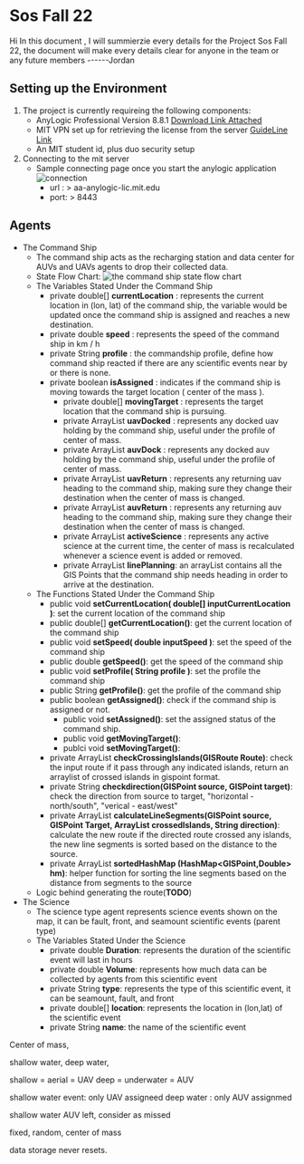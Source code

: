 # Sos Fall 22

Hi In this document , I will summierzie every details for the Project Sos Fall 22, the document will make every details clear for anyone in the team or any future members
------Jordan 


## Setting up the Environment

1. The project is currently requireing the following components: 
	*  AnyLogic Professional Version 8.8.1 [Download Link Attached](https://www.anylogic.com/downloads/)
	* MIT VPN set up for retrieving the license from the server [GuideLine Link](https://ist.mit.edu/prisma/globalprotect)
	* An MIT student id, plus duo security setup
2. Connecting to the mit server
	* Sample connecting page once you start the anylogic application
	![connection](https://user-images.githubusercontent.com/112024195/224403687-c17208f0-191e-46bd-ab34-9e7f7bb3b926.png)
		* url : > aa-anylogic-lic.mit.edu
		* port: > 8443


## Agents
*  The Command Ship
	* The command ship acts as the recharging station and data center for AUVs and UAVs agents to drop their collected data.
	*  State Flow Chart:
	![the command ship state flow chart](https://user-images.githubusercontent.com/112024195/224406542-93bacc56-f6cc-4e04-a570-e6ae914bbd15.JPG)
	* The Variables Stated Under the Command Ship
		* private double[] **currentLocation** : represents the current location in (lon, lat) of the command ship, the variable would be updated once the command ship is assigned and reaches a new destination.
		* private double **speed** : represents the speed of the command ship in km / h
		* private String **profile** : the commandship profile, define how command ship reacted if there are any scientific events near by or there is none.
  		* private boolean **isAssigned** : indicates if the command ship is moving towards the target location ( center of the mass ).
    		* private double[] **movingTarget** : represents the target location that the command ship is pursuing.
      		* private ArrayList<Agent> **uavDocked** : represents any docked uav holding by the command ship, useful under the profile of center of mass.
        	* private ArrayList<Agent> **auvDock** : represents any docked auv holding by the command ship, useful under the profile of center of mass.
         	* private ArrayList<Agent> **uavReturn** : represents any returning uav heading to the command ship, making sure they change their destination when the center of mass is changed.
          	* private ArrayList<Agent> **auvReturn** : represents any returning auv heading to the command ship, making sure they change their destination when the center of mass is changed.
          	* private ArrayList<Science> **activeScience** : represents any active science at the current time, the center of mass is recalculated whenever a science event is added or removed.
          	* private ArrayList<GISPoitn> **linePlanning**: an arrayList contains all the GIS Points that the command ship needs heading in order to arrive at the destination.
	* The Functions Stated Under the Command Ship
		* public void **setCurrentLocation( double[] inputCurrentLocation )**: set the current location of the command ship
		* public double[] **getCurrentLocation()**: get the current location of the command ship
		* public void **setSpeed( double inputSpeed )**: set the speed of the command ship
		* public double **getSpeed()**: get the speed of the command ship
		* public void **setProfile( String profile )**: set the profile the command ship
		* public String **getProfile()**: get the profile of the command ship
  		* public boolean **getAssigned()**: check if the command ship is assigned or not.
    		* public void **setAssigned()**: set the assigned status of the command ship.
      		* public void **getMovingTarget()**:
        	* publci void **setMovingTarget()**:  	
		* private ArrayList<GISPoint> **checkCrossingIslands(GISRoute Route)**: check the input route if it pass through any indicated islands, return an arraylist of crossed islands in gispoint format.
		* private String **checkdirection(GISPoint source, GISPoint target)**: check the direction from source to target, "horizontal - north/south", "verical - east/west"
		* private ArrayList<GISPoint> **calculateLineSegments(GISPoint source, GISPoint Target, ArrayList<GISPoint> crossedIslands, String direction)**: calculate the new route if the directed route crossed any islands, the new line segments is sorted based on the distance to the source.
		* private ArrayList<GISPoint> **sortedHashMap (HashMap<GISPoint,Double> hm)**: helper function for sorting the line segments based on the distance from segments to the source
	* Logic behind generating the route(**TODO**)
* The Science
	* The science type agent represents science events shown on the map, it can be fault, front, and seamount scientific events (parent type)
	* The Variables Stated Under the Science
		* private double **Duration**: represents the duration of the scientific event will last in hours
		* private double **Volume**: represents how much data can be collected by agents from this scientific event
		* private String **type**: represents the type of this scientific event, it can be seamount, fault, and front
		* private double[] **location**: represents the location in (lon,lat) of the scientific event
		* private String **name**: the name of the scientific event


Center of mass, 

shallow water, deep water, 

shallow = aerial = UAV
deep = underwater = AUV

shallow water event: only UAV assigneed
deep water : only AUV assignmed 

shallow water AUV left, consider as missed 

fixed, random, center of mass

data storage never resets. 
